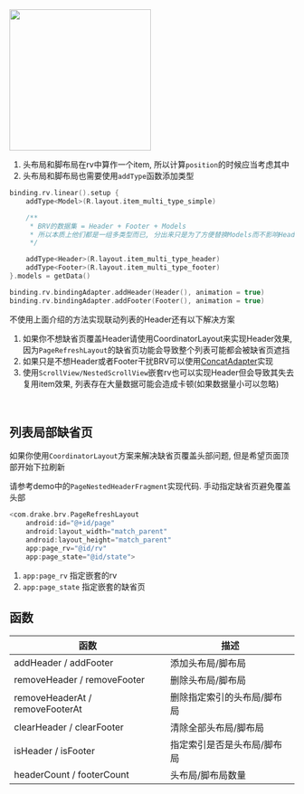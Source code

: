<img src="https://s2.loli.net/2022/04/24/JgSrqjWAP26b8x5.gif" width="250"/>

1.  头布局和脚布局在rv中算作一个item, 所以计算`position`的时候应当考虑其中
2.  头布局和脚布局也需要使用`addType`函数添加类型


```kotlin
binding.rv.linear().setup {
    addType<Model>(R.layout.item_multi_type_simple)

    /**
     * BRV的数据集 = Header + Footer + Models
     * 所以本质上他们都是一组多类型而已, 分出来只是为了方便替换Models而不影响Header和Footer
     */

    addType<Header>(R.layout.item_multi_type_header)
    addType<Footer>(R.layout.item_multi_type_footer)
}.models = getData()

binding.rv.bindingAdapter.addHeader(Header(), animation = true)
binding.rv.bindingAdapter.addFooter(Footer(), animation = true)
```

不使用上面介绍的方法实现联动列表的Header还有以下解决方案

1. 如果你不想缺省页覆盖Header请使用CoordinatorLayout来实现Header效果, 因为`PageRefreshLayout`的缺省页功能会导致整个列表可能都会被缺省页遮挡
1. 如果只是不想Header或者Footer干扰BRV可以使用[ConcatAdapter](https://developer.android.com/reference/androidx/recyclerview/widget/ConcatAdapter)实现
1. 使用`ScrollView/NestedScrollView`嵌套rv也可以实现Header但会导致其失去复用item效果, 列表存在大量数据可能会造成卡顿(如果数据量小可以忽略)

<br>


## 列表局部缺省页

如果你使用`CoordinatorLayout`方案来解决缺省页覆盖头部问题, 但是希望页面顶部开始下拉刷新

请参考demo中的`PageNestedHeaderFragment`实现代码. 手动指定缺省页避免覆盖头部

```kotlin
<com.drake.brv.PageRefreshLayout
    android:id="@+id/page"
    android:layout_width="match_parent"
    android:layout_height="match_parent"
    app:page_rv="@id/rv"
    app:page_state="@id/state">
```

1. `app:page_rv` 指定嵌套的rv
1. `app:page_state` 指定嵌套的缺省页

## 函数

| 函数 | 描述 |
|-|-|
| addHeader / addFooter | 添加头布局/脚布局 |
| removeHeader / removeFooter | 删除头布局/脚布局 |
| removeHeaderAt / removeFooterAt | 删除指定索引的头布局/脚布局 |
| clearHeader / clearFooter | 清除全部头布局/脚布局 |
| isHeader / isFooter | 指定索引是否是头布局/脚布局 |
| headerCount / footerCount | 头布局/脚布局数量 |





